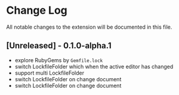 # Change Log

All notable changes to the extension will be documented in this file.

## [Unreleased] - 0.1.0-alpha.1
- explore RubyGems by `Gemfile.lock`
- switch LockfileFolder which when the active editor has changed
- support multi LockfileFolder
- switch LockfileFolder on change document
- switch LockfileFolder on change document